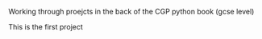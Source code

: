 Working through proejcts in the back of the CGP python book (gcse level)

This is the first project
